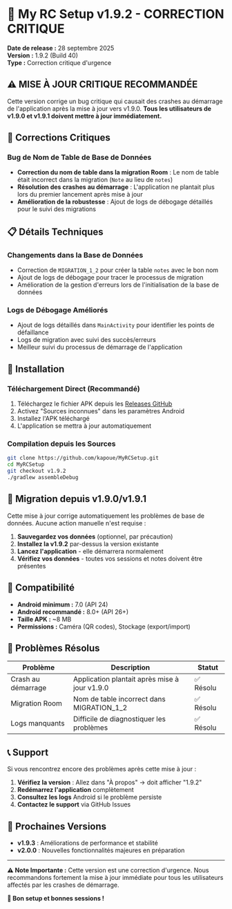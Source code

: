 # 🔧 My RC Setup v1.9.2 - CORRECTION CRITIQUE

**Date de release :** 28 septembre 2025  
**Version :** 1.9.2 (Build 40)  
**Type :** Correction critique d'urgence

## ⚠️ MISE À JOUR CRITIQUE RECOMMANDÉE

Cette version corrige un bug critique qui causait des crashes au démarrage de l'application après la mise à jour vers v1.9.0. **Tous les utilisateurs de v1.9.0 et v1.9.1 doivent mettre à jour immédiatement.**

## 🔧 Corrections Critiques

### Bug de Nom de Table de Base de Données
- **Correction du nom de table dans la migration Room** : Le nom de table était incorrect dans la migration (`Note` au lieu de `notes`)
- **Résolution des crashes au démarrage** : L'application ne plantait plus lors du premier lancement après mise à jour
- **Amélioration de la robustesse** : Ajout de logs de débogage détaillés pour le suivi des migrations

## 📋 Détails Techniques

### Changements dans la Base de Données
- Correction de `MIGRATION_1_2` pour créer la table `notes` avec le bon nom
- Ajout de logs de débogage pour tracer le processus de migration
- Amélioration de la gestion d'erreurs lors de l'initialisation de la base de données

### Logs de Débogage Améliorés
- Ajout de logs détaillés dans `MainActivity` pour identifier les points de défaillance
- Logs de migration avec suivi des succès/erreurs
- Meilleur suivi du processus de démarrage de l'application

## 🚀 Installation

### Téléchargement Direct (Recommandé)
1. Téléchargez le fichier APK depuis les [Releases GitHub](https://github.com/kapoue/MyRCSetup/releases/tag/v1.9.2)
2. Activez "Sources inconnues" dans les paramètres Android
3. Installez l'APK téléchargé
4. L'application se mettra à jour automatiquement

### Compilation depuis les Sources
```bash
git clone https://github.com/kapoue/MyRCSetup.git
cd MyRCSetup
git checkout v1.9.2
./gradlew assembleDebug
```

## 🔄 Migration depuis v1.9.0/v1.9.1

Cette mise à jour corrige automatiquement les problèmes de base de données. Aucune action manuelle n'est requise :

1. **Sauvegardez vos données** (optionnel, par précaution)
2. **Installez la v1.9.2** par-dessus la version existante
3. **Lancez l'application** - elle démarrera normalement
4. **Vérifiez vos données** - toutes vos sessions et notes doivent être présentes

## 📱 Compatibilité

- **Android minimum :** 7.0 (API 24)
- **Android recommandé :** 8.0+ (API 26+)
- **Taille APK :** ~8 MB
- **Permissions :** Caméra (QR codes), Stockage (export/import)

## 🐛 Problèmes Résolus

| Problème | Description | Statut |
|----------|-------------|---------|
| Crash au démarrage | Application plantait après mise à jour v1.9.0 | ✅ Résolu |
| Migration Room | Nom de table incorrect dans MIGRATION_1_2 | ✅ Résolu |
| Logs manquants | Difficile de diagnostiquer les problèmes | ✅ Résolu |

## 📞 Support

Si vous rencontrez encore des problèmes après cette mise à jour :

1. **Vérifiez la version** : Allez dans "À propos" → doit afficher "1.9.2"
2. **Redémarrez l'application** complètement
3. **Consultez les logs** Android si le problème persiste
4. **Contactez le support** via GitHub Issues

## 🔮 Prochaines Versions

- **v1.9.3** : Améliorations de performance et stabilité
- **v2.0.0** : Nouvelles fonctionnalités majeures en préparation

---

**⚠️ Note Importante :** Cette version est une correction d'urgence. Nous recommandons fortement la mise à jour immédiate pour tous les utilisateurs affectés par les crashes de démarrage.

**🏁 Bon setup et bonnes sessions !**